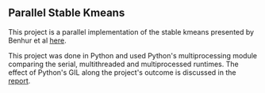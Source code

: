 ## Parallel Stable Kmeans
This project is a parallel implementation of the stable kmeans presented by Benhur et al [here](http://psb.stanford.edu/psb-online/proceedings/psb02/benhur.pdf).

This project was done in Python and used Python's multiprocessing module comparing the serial, multithreaded and multiprocessed runtimes. The effect of Python's GIL along the project's outcome is discussed in the [report](https://github.com/plumSemPy/parallel_kmeans/blob/master/report/parallel-kmeans.pdf).
